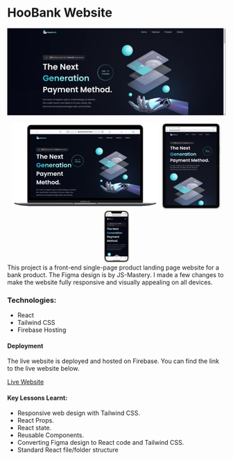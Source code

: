 # HooBank Website

![HooBank screenshot](./public/images/hoobank.png)

<div align="center">
     <img src="./public/images/desktop.png" alt="Desktop view" width="340" height="200" />
     <img src="./public/images/tablet.png" alt="Tablet view" width="140" height="200" />
     <img src="./public/images/mobile.png" alt="Mobile view" width="60" height="120" />
</div>
This project is a front-end single-page product landing page website for a bank product. 
The Figma design is by JS-Mastery. I made a few changes to make the website fully responsive and visually appealing on all devices.

### Technologies:

- React
- Tailwind CSS
- Firebase Hosting

#### Deployment

The live website is deployed and hosted on Firebase. You can find the link to the live website below.

[Live Website](https://modern-bank-web-app.web.app/)

#### Key Lessons Learnt:

- Responsive web design with Tailwind CSS.
- React Props.
- React state.
- Reusable Components.
- Converting Figma design to React code and Tailwind CSS.
- Standard React file/folder structure

